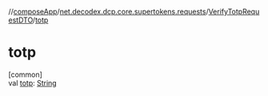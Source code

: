 //[composeApp](../../../index.md)/[net.decodex.dcp.core.supertokens.requests](../index.md)/[VerifyTotpRequestDTO](index.md)/[totp](totp.md)

# totp

[common]\
val [totp](totp.md): [String](https://kotlinlang.org/api/latest/jvm/stdlib/kotlin/-string/index.html)
